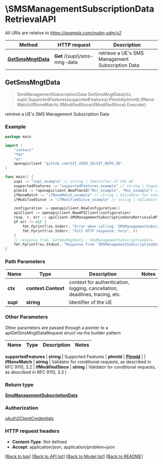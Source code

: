# \SMSManagementSubscriptionDataRetrievalAPI

All URIs are relative to *https://example.com/nudm-sdm/v2*

Method | HTTP request | Description
------------- | ------------- | -------------
[**GetSmsMngtData**](SMSManagementSubscriptionDataRetrievalAPI.md#GetSmsMngtData) | **Get** /{supi}/sms-mng-data | retrieve a UE&#39;s SMS Management Subscription Data



## GetSmsMngtData

> SmsManagementSubscriptionData GetSmsMngtData(ctx, supi).SupportedFeatures(supportedFeatures).PlmnId(plmnId).IfNoneMatch(ifNoneMatch).IfModifiedSince(ifModifiedSince).Execute()

retrieve a UE's SMS Management Subscription Data

### Example

```go
package main

import (
	"context"
	"fmt"
	"os"
	openapiclient "github.com/GIT_USER_ID/GIT_REPO_ID"
)

func main() {
	supi := "supi_example" // string | Identifier of the UE
	supportedFeatures := "supportedFeatures_example" // string | Supported Features (optional)
	plmnId := *openapiclient.NewPlmnId("Mcc_example", "Mnc_example") // PlmnId |  (optional)
	ifNoneMatch := "ifNoneMatch_example" // string | Validator for conditional requests, as described in RFC 9110, 3.2 (optional)
	ifModifiedSince := "ifModifiedSince_example" // string | Validator for conditional requests, as described in RFC 9110, 3.3 (optional)

	configuration := openapiclient.NewConfiguration()
	apiClient := openapiclient.NewAPIClient(configuration)
	resp, r, err := apiClient.SMSManagementSubscriptionDataRetrievalAPI.GetSmsMngtData(context.Background(), supi).SupportedFeatures(supportedFeatures).PlmnId(plmnId).IfNoneMatch(ifNoneMatch).IfModifiedSince(ifModifiedSince).Execute()
	if err != nil {
		fmt.Fprintf(os.Stderr, "Error when calling `SMSManagementSubscriptionDataRetrievalAPI.GetSmsMngtData``: %v\n", err)
		fmt.Fprintf(os.Stderr, "Full HTTP response: %v\n", r)
	}
	// response from `GetSmsMngtData`: SmsManagementSubscriptionData
	fmt.Fprintf(os.Stdout, "Response from `SMSManagementSubscriptionDataRetrievalAPI.GetSmsMngtData`: %v\n", resp)
}
```

### Path Parameters


Name | Type | Description  | Notes
------------- | ------------- | ------------- | -------------
**ctx** | **context.Context** | context for authentication, logging, cancellation, deadlines, tracing, etc.
**supi** | **string** | Identifier of the UE | 

### Other Parameters

Other parameters are passed through a pointer to a apiGetSmsMngtDataRequest struct via the builder pattern


Name | Type | Description  | Notes
------------- | ------------- | ------------- | -------------

 **supportedFeatures** | **string** | Supported Features | 
 **plmnId** | [**PlmnId**](PlmnId.md) |  | 
 **ifNoneMatch** | **string** | Validator for conditional requests, as described in RFC 9110, 3.2 | 
 **ifModifiedSince** | **string** | Validator for conditional requests, as described in RFC 9110, 3.3 | 

### Return type

[**SmsManagementSubscriptionData**](SmsManagementSubscriptionData.md)

### Authorization

[oAuth2ClientCredentials](../README.md#oAuth2ClientCredentials)

### HTTP request headers

- **Content-Type**: Not defined
- **Accept**: application/json, application/problem+json

[[Back to top]](#) [[Back to API list]](../README.md#documentation-for-api-endpoints)
[[Back to Model list]](../README.md#documentation-for-models)
[[Back to README]](../README.md)


